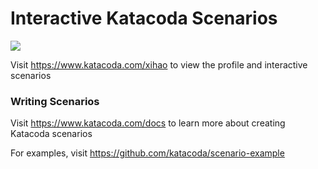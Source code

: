 # Interactive Katacoda Scenarios

[![](http://shields.katacoda.com/katacoda/xihao/count.svg)](https://www.katacoda.com/xihao "Get your profile on Katacoda.com")

Visit https://www.katacoda.com/xihao to view the profile and interactive scenarios

### Writing Scenarios
Visit https://www.katacoda.com/docs to learn more about creating Katacoda scenarios

For examples, visit https://github.com/katacoda/scenario-example
